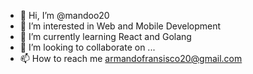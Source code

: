 - 👋 Hi, I’m @mandoo20
- 👀 I’m interested in Web and Mobile Development
- 🌱 I’m currently learning React and Golang
- 💞️ I’m looking to collaborate on ...
- 📫 How to reach me armandofransisco20@gmail.com

<!---
mandoo20/mandoo20 is a ✨ special ✨ repository because its `README.md` (this file) appears on your GitHub profile.
You can click the Preview link to take a look at your changes.
--->
